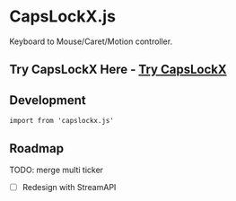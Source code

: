 # CapsLockX.js

Keyboard to Mouse/Caret/Motion controller.

## Try CapsLockX Here - [Try CapsLockX](https://snomiao.github.io/capslockx.js/)

## Development

```
import from 'capslockx.js'
```

## Roadmap

TODO: merge multi ticker
- [ ] Redesign with StreamAPI
